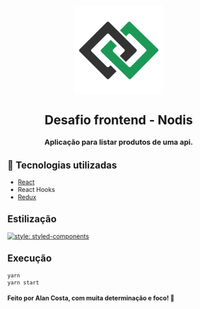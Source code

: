 <div align="center">
  <img alt="Gympoint" title="Gympoint" src="./src/assets/images/logo.png" width="200px" />
</div>

<div align="center" >
  <h1>Desafio frontend - Nodis</h1>
  <h3>Aplicação para listar produtos de uma api.</h3>
</div>

## :rocket: Tecnologias utilizadas

- [React](https://github.com/facebook/react)
- React Hooks
- [Redux](https://github.com/reduxjs/redux)

## Estilização

[![style: styled-components](https://img.shields.io/badge/style-%F0%9F%92%85%20styled--components-orange.svg?colorB=daa357&colorA=db748e)](https://github.com/styled-components/styled-components)

## Execução

```
yarn
yarn start
```

#### Feito por Alan Costa, com muita determinação e foco! 💜
